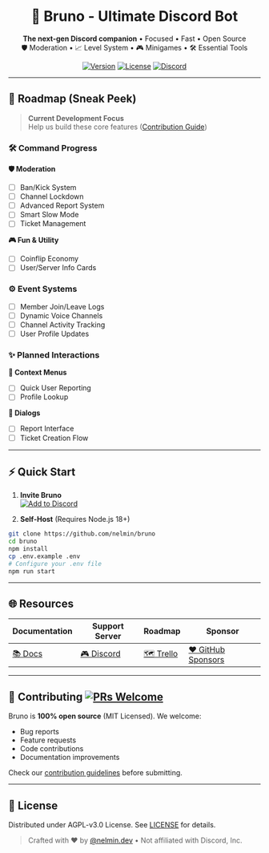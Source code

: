 <div align="center">
  
# 🌟 Bruno - Ultimate Discord Bot

**The next-gen Discord companion** • Focused • Fast • Open Source  
🛡️ Moderation • 📈 Level System • 🎮 Minigames • 🛠️ Essential Tools  

[![Version](https://img.shields.io/badge/version-2.0.0-blue)](https://bruno.nelmin.dev)
[![License](https://img.shields.io/badge/license-AGPL%E2%80%94v3.0-orange)](LICENSE)
[![Discord](https://img.shields.io/discord/your-server-id?label=Support&logo=discord)](https://bruno.nelmin.dev/support)

</div>

---
## 🚧 Roadmap (Sneak Peek)

> **Current Development Focus**  
> Help us build these core features ([Contribution Guide](CONTRIBUTING.md))

### 🛠️ Command Progress
**🛡️ Moderation**
- [ ] Ban/Kick System
- [ ] Channel Lockdown
- [ ] Advanced Report System
- [ ] Smart Slow Mode
- [ ] Ticket Management

**🎮 Fun & Utility**
- [ ] Coinflip Economy
- [ ] User/Server Info Cards

### ⚙️ Event Systems
- [ ] Member Join/Leave Logs
- [ ] Dynamic Voice Channels
- [ ] Channel Activity Tracking
- [ ] User Profile Updates

### ✨ Planned Interactions
**🔧 Context Menus**
- [ ] Quick User Reporting
- [ ] Profile Lookup

**💬 Dialogs**
- [ ] Report Interface
- [ ] Ticket Creation Flow

---

## ⚡ Quick Start

1. **Invite Bruno**  
[![Add to Discord](https://img.shields.io/badge/-Add%20to%20Discord-5865F2?style=for-the-badge&logo=discord&logoColor=white)](https://bruno.nelmin.dev/invite)

2. **Self-Host** (Requires Node.js 18+)
```bash
git clone https://github.com/nelmin/bruno
cd bruno
npm install
cp .env.example .env
# Configure your .env file
npm run start
```

---

## 🌐 Resources

| Documentation | Support Server | Roadmap | Sponsor |
|---------------|----------------|---------|---------|
| [📚 Docs](https://bruno.nelmin.dev/docs) | [🎮 Discord](https://bruno.nelmin.dev/support) | [🗺️ Trello](https://bruno.nelmin.dev/roadmap) | [❤️ GitHub Sponsors](https://github.com/sponsors/nelmin) |

---

## 🤝 Contributing [![PRs Welcome](https://img.shields.io/badge/PRs-welcome-brightgreen)](CONTRIBUTING.md)
Bruno is **100% open source** (MIT Licensed). We welcome:
- Bug reports
- Feature requests
- Code contributions
- Documentation improvements

Check our [contribution guidelines](CONTRIBUTING.md) before submitting.

---

## 📜 License
Distributed under AGPL-v3.0 License. See [LICENSE](LICENSE) for details.

> Crafted with ❤️ by [@nelmin.dev](https://nelmin.dev) • Not affiliated with Discord, Inc.
